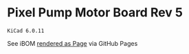 # Pixel Pump Motor Board Rev 5
`KiCad 6.0.11`

See iBOM [rendered as Page](https://htmlpreview.github.io/?https://github.com/robin7331/pixel-pump-motor-board/blob/main/bom/ibom.html) via GitHub Pages
